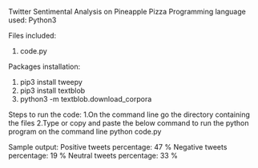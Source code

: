 Twitter Sentimental Analysis on Pineapple Pizza 
Programming language used: Python3

Files included:
1. code.py

Packages installation:
1. pip3 install tweepy
2. pip3 install textblob
3. python3 -m textblob.download_corpora

Steps to run the code:
1.On the command line go the directory containing the files
2.Type or copy and paste the below command to run the python program on the command line
       python code.py
       
Sample output:
Positive tweets percentage: 47 %
Negative tweets percentage: 19 %
Neutral tweets percentage: 33 %

